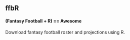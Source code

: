 ffbR
----

#### (Fantasy Football + R) == Awesome

Download fantasy football roster and projections using R.
